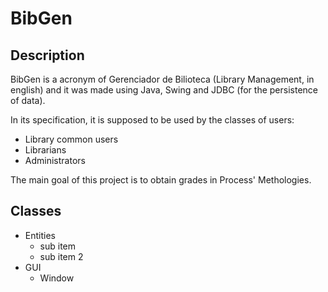# BibGen

## Description
   BibGen is a acronym of Gerenciador de Bilioteca (Library Management, in english) 
   and it was made using Java, Swing and JDBC (for the persistence of data).
   
   In its specification, it is supposed to be used by the classes of users:
   * Library common users
   * Librarians
   * Administrators

   The main goal of this project is to obtain grades in Process' Methologies.
    
## Classes
* Entities
    * sub item
    * sub item 2
* GUI 
    * Window

## 